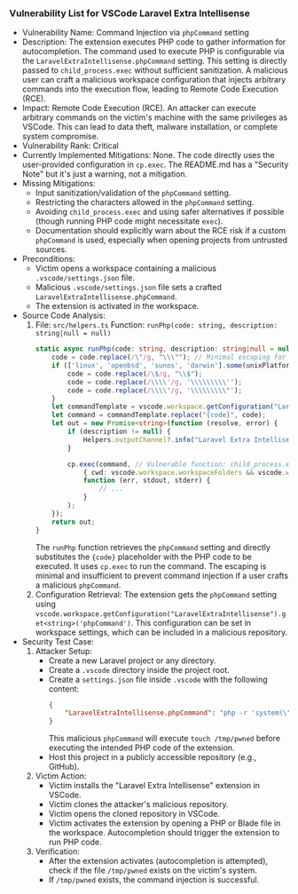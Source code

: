 ### Vulnerability List for VSCode Laravel Extra Intellisense

* Vulnerability Name: Command Injection via `phpCommand` setting
* Description: The extension executes PHP code to gather information for autocompletion. The command used to execute PHP is configurable via the `LaravelExtraIntellisense.phpCommand` setting. This setting is directly passed to `child_process.exec` without sufficient sanitization. A malicious user can craft a malicious workspace configuration that injects arbitrary commands into the execution flow, leading to Remote Code Execution (RCE).
* Impact: Remote Code Execution (RCE). An attacker can execute arbitrary commands on the victim's machine with the same privileges as VSCode. This can lead to data theft, malware installation, or complete system compromise.
* Vulnerability Rank: Critical
* Currently Implemented Mitigations: None. The code directly uses the user-provided configuration in `cp.exec`. The README.md has a "Security Note" but it's just a warning, not a mitigation.
* Missing Mitigations:
    - Input sanitization/validation of the `phpCommand` setting.
    - Restricting the characters allowed in the `phpCommand` setting.
    - Avoiding `child_process.exec` and using safer alternatives if possible (though running PHP code might necessitate `exec`).
    - Documentation should explicitly warn about the RCE risk if a custom `phpCommand` is used, especially when opening projects from untrusted sources.
* Preconditions:
    - Victim opens a workspace containing a malicious `.vscode/settings.json` file.
    - Malicious `.vscode/settings.json` file sets a crafted `LaravelExtraIntellisense.phpCommand`.
    - The extension is activated in the workspace.
* Source Code Analysis:
    1. File: `src/helpers.ts` Function: `runPhp(code: string, description: string|null = null)`
       ```typescript
       static async runPhp(code: string, description: string|null = null) : Promise<string> {
           code = code.replace(/\"/g, "\\\""); // Minimal escaping for double quotes
           if (['linux', 'openbsd', 'sunos', 'darwin'].some(unixPlatforms => os.platform().includes(unixPlatforms))) {
               code = code.replace(/\$/g, "\\$");
               code = code.replace(/\\\\'/g, '\\\\\\\\\'');
               code = code.replace(/\\\\"/g, '\\\\\\\\\"');
           }
           let commandTemplate = vscode.workspace.getConfiguration("LaravelExtraIntellisense").get<string>('phpCommand') ?? "php -r \"{code}\"";
           let command = commandTemplate.replace("{code}", code);
           let out = new Promise<string>(function (resolve, error) {
               if (description != null) {
                   Helpers.outputChannel?.info("Laravel Extra Intellisense command started: " + description);
               }

               cp.exec(command, // Vulnerable function: child_process.exec
                   { cwd: vscode.workspace.workspaceFolders && vscode.workspace.workspaceFolders.length > 0 ? vscode.workspace.workspaceFolders[0].uri.fsPath : undefined },
                   function (err, stdout, stderr) {
                       // ...
                   }
               );
           });
           return out;
       }
       ```
       The `runPhp` function retrieves the `phpCommand` setting and directly substitutes the `{code}` placeholder with the PHP code to be executed. It uses `cp.exec` to run the command. The escaping is minimal and insufficient to prevent command injection if a user crafts a malicious `phpCommand`.
    2. Configuration Retrieval: The extension gets the `phpCommand` setting using `vscode.workspace.getConfiguration("LaravelExtraIntellisense").get<string>('phpCommand')`. This configuration can be set in workspace settings, which can be included in a malicious repository.
* Security Test Case:
    1. Attacker Setup:
       - Create a new Laravel project or any directory.
       - Create a `.vscode` directory inside the project root.
       - Create a `settings.json` file inside `.vscode` with the following content:
         ```json
         {
             "LaravelExtraIntellisense.phpCommand": "php -r 'system(\"touch /tmp/pwned\"); {code}'"
         }
         ```
         This malicious `phpCommand` will execute `touch /tmp/pwned` before executing the intended PHP code of the extension.
       - Host this project in a publicly accessible repository (e.g., GitHub).
    2. Victim Action:
       - Victim installs the "Laravel Extra Intellisense" extension in VSCode.
       - Victim clones the attacker's malicious repository.
       - Victim opens the cloned repository in VSCode.
       - Victim activates the extension by opening a PHP or Blade file in the workspace. Autocompletion should trigger the extension to run PHP code.
    3. Verification:
       - After the extension activates (autocompletion is attempted), check if the file `/tmp/pwned` exists on the victim's system.
       - If `/tmp/pwned` exists, the command injection is successful.
